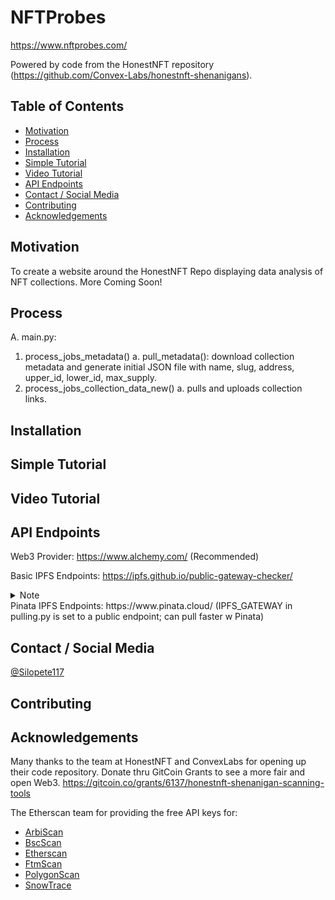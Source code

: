 # NFTProbes
https://www.nftprobes.com/

Powered by code from the HonestNFT repository (https://github.com/Convex-Labs/honestnft-shenanigans).

## Table of Contents
  - [Motivation](#motivation)
  - [Process](#process)
  - [Installation](#installation)
  - [Simple Tutorial](#simple-tutorial)
  - [Video Tutorial](#video-tutorial)
  - [API Endpoints](#api-references)
  - [Contact / Social Media](#contact--social-media)
  - [Contributing](#contributing)
  - [Acknowledgements](#acknowledgements)

## Motivation
To create a website around the HonestNFT Repo displaying data analysis of NFT collections. More Coming Soon!

## Process

A. main.py:
  1. process_jobs_metadata()
    a. pull_metadata(): download collection metadata and generate initial JSON file with name, slug, address, upper_id, lower_id, max_supply.
  2. process_jobs_collection_data_new()
    a. pulls and uploads collection links.

## Installation

## Simple Tutorial

## Video Tutorial

## API Endpoints
Web3 Provider: https://www.alchemy.com/ (Recommended)

Basic IPFS Endpoints: https://ipfs.github.io/public-gateway-checker/
<details>
  <summary>Note</summary>
  
  When you click one the gateways, you might be redirected to a long URL. Please note that only the hostname + /ipfs/ part is necessary.  
  E.g.  
  
  ```
  Correct: gateway.ipfs.io/ipfs/  
  Wrong: gateway.ipfs.io/ipfs/bafybeifx7yeb55armcsxwwitkymga5xf53dxiarykms3ygqic223w5sk3m#x-ipfs-companion-no-redirect  
  ```
  
  </details>
Pinata IPFS Endpoints: https://www.pinata.cloud/ (IPFS_GATEWAY in pulling.py is 
set to a public endpoint; can pull faster w Pinata)

## Contact / Social Media
[@Silopete117](https://twitter.com/silopete117)

## Contributing

## Acknowledgements
Many thanks to the team at HonestNFT and ConvexLabs for opening up their code repository. Donate thru GitCoin Grants to see a more fair and open Web3.
https://gitcoin.co/grants/6137/honestnft-shenanigan-scanning-tools

The Etherscan team for providing the free API keys for:
* [ArbiScan](https://arbiscan.io/)
* [BscScan](https://www.bscscan.com/)
* [Etherscan](https://etherscan.io)
* [FtmScan](https://ftmscan.com/)
* [PolygonScan](https://polygonscan.com/)
* [SnowTrace](https://snowtrace.io/)

